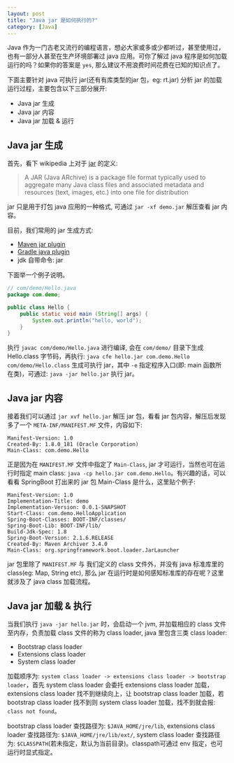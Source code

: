```yaml
---
layout: post
title: "Java jar 是如何执行的?"
category: [Java]
---
```


Java 作为一门古老又流行的编程语言，想必大家或多或少都听过，甚至使用过，也有一部分人甚至在生产环境部署过 java 应用。可你了解过 java 程序是如何加载运行的吗？如果你的答案是 `yes`, 那么建议不用浪费时间花费在已知的知识点了。

下面主要针对 java 可执行 jar(还有有库类型的jar 包，eg: rt.jar) 分析 jar 的加载运行过程，主要包含以下三部分展开:

- Java jar 生成
- Java jar 内容
- Java jar 加载 & 运行

<!-- more -->

## Java jar 生成

首先，看下 wikipedia 上对于 [jar](https://en.wikipedia.org/wiki/JAR_(file_format)) 的定义:

> A JAR (Java ARchive) is a package file format typically used to aggregate many Java class files and associated metadata and resources (text, images, etc.) into one file for distribution

jar 只是用于打包 java 应用的一种格式, 可通过 `jar -xf demo.jar` 解压查看 jar 内容。

目前，我们常用的 jar 生成方式:

- [Maven jar plugin](https://maven.apache.org/plugins/maven-jar-plugin/)
- [Gradle java plugin](https://docs.gradle.org/current/userguide/java_plugin.html)
- jdk 自带命令: jar

下面举一个例子说明。

```java
// com/demo/Hello.java
package com.demo;

public class Hello {
    public static void main (String[] args) {
        System.out.println("hello, world");
    }
}
```
执行 `javac com/demo/Hello.java` 进行编译, 会在 `com/demo/` 目录下生成 Hello.class 字节码，再执行: `java cfe hello.jar com.demo.Hello com/demo/Hello.class` 生成可执行 jar，其中 `-e` 指定程序入口(即: main 函数所在类)，可通过: `java -jar hello.jar` 执行 jar。

## Java jar 内容

接着我们可以通过 `jar xvf hello.jar` 解压 jar 包，看看 jar 包内容，解压后发现多了一个 `META-INF/MANIFEST.MF` 文件，内容如下:

```
Manifest-Version: 1.0
Created-By: 1.8.0_181 (Oracle Corporation)
Main-Class: com.demo.Hello

```

正是因为在 `MANIFEST.MF` 文件中指定了 `Main-Class`, jar 才可运行，当然也可在运行时指定 main class: `java -cp hello.jar com.demo.Hello`。有兴趣的话，可以看看 SpringBoot 打出来的 jar 包 Main-Class 是什么，这里贴个例子:

```
Manifest-Version: 1.0
Implementation-Title: demo
Implementation-Version: 0.0.1-SNAPSHOT
Start-Class: com.demo.HelloApplication
Spring-Boot-Classes: BOOT-INF/classes/
Spring-Boot-Lib: BOOT-INF/lib/
Build-Jdk-Spec: 1.8
Spring-Boot-Version: 2.1.6.RELEASE
Created-By: Maven Archiver 3.4.0
Main-Class: org.springframework.boot.loader.JarLauncher

```

jar 包里除了 `MANIFEST.MF` 与 我们定义的 class 文件外，并没有 java 标准库里的 class(eg: Map, String etc), 那么 jar 在运行时是如何感知标准库的存在呢？这里就涉及了 java class 加载流程。

## Java jar 加载 & 执行

当我们执行 `java -jar hello.jar` 时，会启动一个 jvm, 并加载相应的 class 文件至内存，负责加载 class 文件的称为 class loader, java 里包含三类 class loader:

- Bootstrap class loader
- Extensions class loader
- System class loader

加载顺序为: `system class loader -> extensions class loader -> bootstrap loader`，首先 system class loader 会委托 extensions class loader 加载，extensions class loader 找不到继续向上，让 bootstrap class loader 加载，若 bootstrap class loader 找不到则 system class loader 加载，找不到就会报: `class not found`。

bootstrap class loader 查找路径为: `$JAVA_HOME/jre/lib`, extensions class loader 查找路径为: `$JAVA_HOME/jre/lib/ext/`, system class loader 查找路径为: `$CLASSPATH`(若未指定，默认为当前目录)。classpath可通过 env 指定，也可运行时显式指定。


